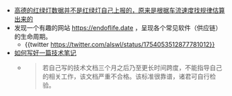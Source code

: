- [高德的红绿灯数据并不是红绿灯自己上报的，原来是根据车流速度找规律估算出来的](https://twitter.com/Datou/status/1753650768966754773)
- 发现一个有趣的网站 https://endoflife.date ，呈现各个常见软件（供应链）的生命周期。
	- {{twitter https://twitter.com/alswl/status/1754053512877781012}}
- [如何写好一篇技术笔记](https://www.usmacd.com/cn/how_to_write_technique_note/)
	- > 若自己写的技术文档三个月之后乃至更长时间跨度，不能指导自己的相关工作，该文档严重不合格。该标准很靠谱，诸君可自行检验。